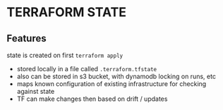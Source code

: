 # TERRAFORM STATE

## Features
state is created on first `terraform apply`
- stored locally in a file called `.terraform.tfstate`
- also can be stored in s3 bucket, with dynamodb locking on runs, etc
- maps known configuration of existing infrastructure for checking against state
- TF can make changes then based on drift / updates